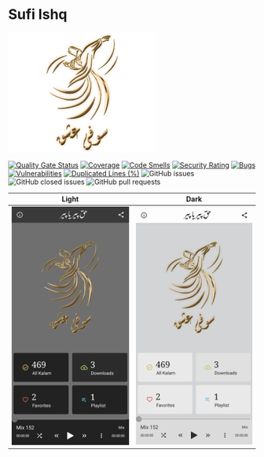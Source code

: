 # Sufi Ishq


<img src="app/src/main/res/drawable-xxxhdpi/logo.png" width="300">

[![Quality Gate Status](https://sonarcloud.io/api/project_badges/measure?project=sufiishq_sufiishq-mobile&metric=alert_status)](https://sonarcloud.io/summary/new_code?id=sufiishq_sufiishq-mobile) [![Coverage](https://sonarcloud.io/api/project_badges/measure?project=sufiishq_sufiishq-mobile&metric=coverage)](https://sonarcloud.io/summary/new_code?id=sufiishq_sufiishq-mobile) [![Code Smells](https://sonarcloud.io/api/project_badges/measure?project=sufiishq_sufiishq-mobile&metric=code_smells)](https://sonarcloud.io/summary/new_code?id=sufiishq_sufiishq-mobile) [![Security Rating](https://sonarcloud.io/api/project_badges/measure?project=sufiishq_sufiishq-mobile&metric=security_rating)](https://sonarcloud.io/summary/new_code?id=sufiishq_sufiishq-mobile) [![Bugs](https://sonarcloud.io/api/project_badges/measure?project=sufiishq_sufiishq-mobile&metric=bugs)](https://sonarcloud.io/summary/new_code?id=sufiishq_sufiishq-mobile) [![Vulnerabilities](https://sonarcloud.io/api/project_badges/measure?project=sufiishq_sufiishq-mobile&metric=vulnerabilities)](https://sonarcloud.io/summary/new_code?id=sufiishq_sufiishq-mobile) [![Duplicated Lines (%)](https://sonarcloud.io/api/project_badges/measure?project=sufiishq_sufiishq-mobile&metric=duplicated_lines_density)](https://sonarcloud.io/summary/new_code?id=sufiishq_sufiishq-mobile) ![GitHub issues](https://img.shields.io/github/issues/sufiishq/sufiishq-mobile) ![GitHub closed issues](https://img.shields.io/github/issues-closed/sufiishq/sufiishq-mobile) ![GitHub pull requests](https://img.shields.io/github/issues-pr/sufiishq/sufiishq-mobile)

| Light | Dark |
|-------|------|
|![](https://raw.githubusercontent.com/sufiishq/sufiishq-mobile/master/.github/screenshot_dark.jpg)|![](https://raw.githubusercontent.com/sufiishq/sufiishq-mobile/master/.github/screenshot_light.jpg)